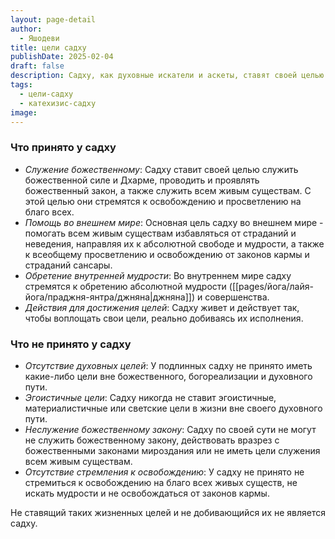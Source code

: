 ```yaml
---
layout: page-detail
author:
  - Яшодеви
title: цели садху
publishDate: 2025-02-04
draft: false
description: Садху, как духовные искатели и аскеты, ставят своей целью служение божественному, помощь живым существам в избавлении от страданий и неведения, а также обретение внутренней мудрости и совершенства, полностью посвящая свою жизнь духовной практике и идеалам.
tags:
  - цели-садху
  - катехизис-садху
image:
---
```

### Что принято у садху
- *Служение божественному*: Садху ставит своей целью служить божественной силе и Дхарме, проводить и проявлять божественный закон, а также служить всем живым существам. С этой целью они стремятся к освобождению и просветлению на благо всех.
- *Помощь во внешнем мире*: Основная цель садху во внешнем мире - помогать всем живым существам избавляться от страданий и неведения, направляя их к абсолютной свободе и мудрости, а также к всеобщему просветлению и освобождению от законов кармы и страданий сансары.
- *Обретение внутренней мудрости*: Во внутреннем мире садху стремятся к обретению абсолютной мудрости ([[pages/йога/лайя-йога/праджня-янтра/джняна|джняна]]) и совершенства.
- *Действия для достижения целей*: Садху живет и действует так, чтобы воплощать свои цели, реально добиваясь их исполнения.
### Что не принято у садху
- *Отсутствие духовных целей*: У подлинных садху не принято иметь какие-либо цели вне божественного, богореализации и духовного пути.
- *Эгоистичные цели*: Садху никогда не ставит эгоистичные, материалистичные или светские цели в жизни вне своего духовного пути.
- *Неслужение божественному закону*: Садху по своей сути не могут не служить божественному закону, действовать вразрез с божественными законами мироздания или не иметь цели служения всем живым существам.
- *Отсутствие стремления к освобождению*: У садху не принято не стремиться к освобождению на благо всех живых существ, не искать мудрости и не освобождаться от законов кармы.

Не ставящий таких жизненных целей и не добивающийся их не является садху.